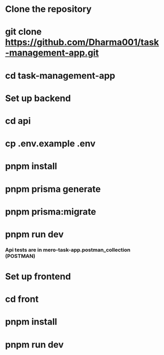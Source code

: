 # Clone the repository
# git clone https://github.com/Dharma001/task-management-app.git
# cd task-management-app

# Set up backend
# cd api
# cp .env.example .env
# pnpm install
# pnpm prisma generate
# pnpm prisma:migrate
# pnpm run dev 

### Api tests are in mero-task-app.postman_collection   (POSTMAN)

# Set up frontend
# cd front
# pnpm install
# pnpm run dev
